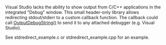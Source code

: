 Visual Studio lacks the ability to show output from C/C++ applications in the integrated "Debug" window.
This small header-only library allows redirecting stdout/stderr to a custom callback function.
The callback could call [OutputDebugString()](https://msdn.microsoft.com/en-us/library/windows/desktop/aa363362(v=vs.85).aspx)
to send it to any attached debugger (e.g. Visual Studio).

See stdredirect_example.c or stdredirect_example.cpp for an example.
